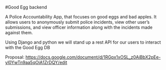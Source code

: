 #Good Egg backend

A Police Accountability App, that focuses on good eggs and bad apples. It allows users to anonymously submit police incidents, view other user’s submissions, and view officer information along with the incidents made against them.

Using Django and python we will stand up a rest API for our users to interact with the Good Egg DB

Proposal:
https://docs.google.com/document/d/1RGpx1xOSL_z0AiBbX2pEe-yl0YwTn9aa5qOiA1ZrDQY/edit
